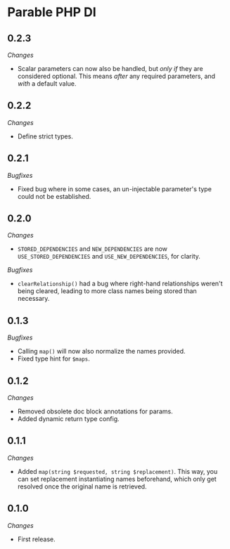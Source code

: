 # Parable PHP DI

## 0.2.3

_Changes_
- Scalar parameters can now also be handled, but _only if_ they are considered optional. This means _after_ any required parameters, and _with_ a default value.

## 0.2.2

_Changes_
- Define strict types.

## 0.2.1

_Bugfixes_

- Fixed bug where in some cases, an un-injectable parameter's type could not be established.

## 0.2.0

_Changes_
- `STORED_DEPENDENCIES` and `NEW_DEPENDENCIES` are now `USE_STORED_DEPENDENCIES` and `USE_NEW_DEPENDENCIES`, for clarity.

_Bugfixes_
- `clearRelationship()` had a bug where right-hand relationships weren't being cleared, leading to more class names being stored than necessary.

## 0.1.3

_Bugfixes_
- Calling `map()` will now also normalize the names provided.
- Fixed type hint for `$maps`.

## 0.1.2

_Changes_
- Removed obsolete doc block annotations for params.
- Added dynamic return type config.

## 0.1.1

_Changes_
- Added `map(string $requested, string $replacement)`. This way, you can set replacement instantiating names beforehand, which only get resolved once the original name is retrieved.

## 0.1.0

_Changes_
- First release.
